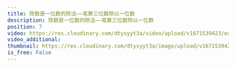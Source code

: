 ```yaml
---
title: 除数是一位数的除法——笔算三位数除以一位数
description: 除数是一位数的除法——笔算三位数除以一位数
position: 7
video: https://res.cloudinary.com/dtysyyt3a/video/upload/v1671539423/easymath/3年级下/02单元除数是一位数的除法/yhrawsodha7snls0rqv1.mp4
video_additional: 
thumbnail: https://res.cloudinary.com/dtysyyt3a/image/upload/v1671539425/easymath/3年级下/02单元除数是一位数的除法/bhtjk5wv9khoxuzwbbbk.png
is_free: False
---
```

